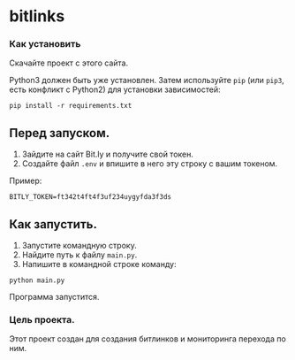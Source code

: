 # bitlinks
 ### Как установить

Cкачайте проект с этого сайта.

Python3 должен быть уже установлен. 
Затем используйте `pip` (или `pip3`, есть конфликт с Python2) для установки зависимостей:
```
pip install -r requirements.txt
```
## Перед запуском.
1. Зайдите на сайт Bit.ly и получите свой токен.
2. Создайте файл `.env` и впишите в него эту строку с вашим токеном.

Пример: 
 ```
 BITLY_TOKEN=ft342t4ft4f3uf234uygyfda3f3ds
 ```

## Как запустить.
1. Запустите командную строку. 
2. Найдите путь к файлу `main.py`.
3. Напишите в командной строке команду:
 ```
 python main.py
 ```

Программа запустится.


### Цель проекта.
Этот проект создан для создания битлинков и мониторинга перехода по ним.
